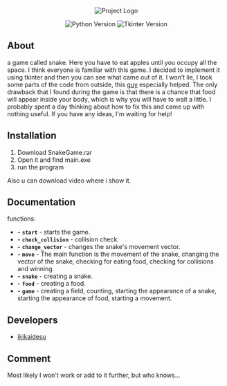 <p align="center">
      <img src="https://i.ibb.co/rFfWH5r/Snake-Game-Logo.png" alt="Project Logo">
</p>

<p align="center">
    <img src="https://img.shields.io/badge/Python-3.10.6-blueviolet" alt="Python Version">
    <img src="https://img.shields.io/badge/Tkinter-8.6-blueviolet" alt="Tkinter Version">
</p>


## About

<p>a game called snake. Here you have to eat apples until you occupy all the space. I think everyone is familiar with this game. I decided to implement it using tkinter and then you can see what came out of it. I won’t lie, I took some parts of the code from outside, this <a href="https://www.youtube.com/@GTai_School/featured">guy</a> especially helped. The only drawback that I found during the game is that there is a chance that food will appear inside your body, which is why you will have to wait a little. I probably spent a day thinking about how to fix this and came up with nothing useful. If you have any ideas, I'm waiting for help!</p>

## Installation

1. Download SnakeGame.rar
2. Open it and find main.exe
3. run the program

Also u can download video where i show it.

## Documentation

functions:
- **-** **`start`** - starts the game.
-  **-** **`check_collision`** - collision check.
-  **-** **`change_vector`** - changes the snake's movement vector.
-  **-** **`move`** - The main function is the movement of the snake, changing the vector of the snake, checking for eating food, checking for collisions and winning.
-  **-** **`snake`** - creating a snake.
- **-** **`food`** - creating a food.
- **-** **`game`** - creating a field, counting, starting the appearance of a snake, starting the appearance of food, starting a movement.

## Developers

- [ikikaidesu](https://github.com/ikikaidesu)

## Comment

Most likely I won't work or add to it further, but who knows...
